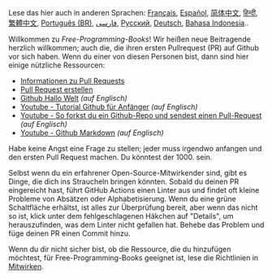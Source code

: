 Lese das hier auch in anderen Sprachen: [Français](HOWTO-fr.md), [Español](HOWTO-es.md), [简体中文](HOWTO-zh.md), [हिन्दी](HOWTO-hi.md), [繁體中文](HOWTO-zh_TW.md), [Português (BR)](HOWTO-pt_BR.md), [فارسی](HOWTO-fa_IR.md), [Русский](HOWTO-ru.md), [Deutsch](HOWTO-de.md), [Bahasa Indonesia](HOWTO-id.md)..

Willkommen zu *Free-Programming-Books*! Wir heißen neue Beitragende herzlich willkommen; auch die, die ihren ersten Pullrequest (PR) auf Github vor sich haben. Wenn du einer von diesen Personen bist, dann sind hier einige nützliche Ressourcen:

* [Informationen zu Pull Requests](https://docs.github.com/de/github/collaborating-with-pull-requests/proposing-changes-to-your-work-with-pull-requests/about-pull-requests)
* [Pull Request erstellen](https://docs.github.com/de/github/collaborating-with-pull-requests/proposing-changes-to-your-work-with-pull-requests/creating-a-pull-request)
* [Github Hallo Welt](https://guides.github.com/activities/hello-world/) *(auf Englisch)*
* [Youtube - Tutorial Github für Anfänger](https://www.youtube.com/watch?v=0fKg7e37bQE) *(auf Englisch)*
* [Youtube - So forkst du ein Github-Repo und sendest einen Pull-Request](https://www.youtube.com/watch?v=G1I3HF4YWEw) *(auf Englisch)*
* [Youtube - Github Markdown](https://www.youtube.com/watch?v=HUBNt18RFbo) *(auf Englisch)*


Habe keine Angst eine Frage zu stellen; jeder muss irgendwo anfangen und den ersten Pull Request machen. Du könntest der 1000. sein.

Selbst wenn du ein erfahrener Open-Source-Mitwirkender sind, gibt es Dinge, die dich ins Straucheln bringen könnten. Sobald du deinen PR eingereicht hast, führt GitHub Actions einen Linter aus und findet oft kleine Probleme von Absätzen oder Alphabetisierung. Wenn du eine grüne Schaltfläche erhältst, ist alles zur Überprüfung bereit, aber wenn das nicht so ist, klick unter dem fehlgeschlagenen Häkchen auf "Details", um herauszufinden, was dem Linter nicht gefallen hat. Behebe das Problem und füge deinen PR einen Commit hinzu.

Wenn du dir nicht sicher bist, ob die Ressource, die du hinzufügen möchtest, für Free-Programming-Books geeignet ist, lese die Richtlinien in [Mitwirken](CONTRIBUTING-de.md).
